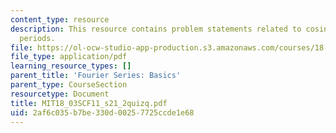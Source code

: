 ```yaml
---
content_type: resource
description: This resource contains problem statements related to cosines with common
  periods.
file: https://ol-ocw-studio-app-production.s3.amazonaws.com/courses/18-03sc-differential-equations-fall-2011/2af6c035b7be330d00257725ccde1e68_MIT18_03SCF11_s21_2quizq.pdf
file_type: application/pdf
learning_resource_types: []
parent_title: 'Fourier Series: Basics'
parent_type: CourseSection
resourcetype: Document
title: MIT18_03SCF11_s21_2quizq.pdf
uid: 2af6c035-b7be-330d-0025-7725ccde1e68
---
```

